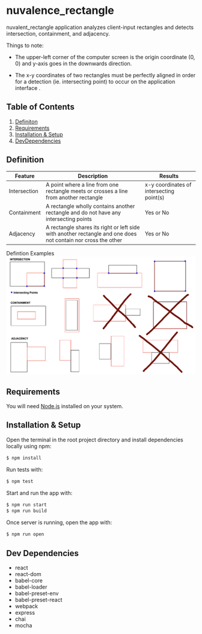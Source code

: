 # nuvalence_rectangle
nuvalent_rectangle application analyzes client-input rectangles and detects intersection, containment, and adjacency. 

Things to note: 
- The upper-left corner of the computer screen is the origin coordinate (0, 0) and y-axis goes in the downwards direction. 

- The x-y coordinates of two rectangles must be perfectly aligned in order for a detection (ie. intersecting point) to occur on the application interface . 

## Table of Contents

1. [Definiton](#defintion)
2. [Requirements](#requirements)
3. [Installation & Setup](#setup)
4. [DevDependencies](#dev)

## Definition <a name="definiton"></a>

| Feature | Description | Results
| --- | --- | --- |
| Intersection | A point where a line from one rectangle meets or crosses a line from another rectangle | x-y coordinates of intersecting point(s) |
| Containment | A rectangle wholly contains another rectangle and do not have any intersecting points | Yes or No |
| Adjacency | A rectangle shares its right or left side with another rectangle and one does not contain nor cross the other | Yes or No |

Defintion Examples
![image info](./rectangles_examples.png)

## Requirements <a name="requirements"></a>
You will need [Node.js](https://nodejs.org/en/) installed on your system.

## Installation & Setup <a name="setup"></a>


Open the terminal in the root project directory and install dependencies locally using npm:

```bash
$ npm install
```

Run tests with: 

```bash
$ npm test
```

Start and run the app with: 

```bash
$ npm run start
$ npm run build
```

Once server is running, open the app with: 

```bash
$ npm run open
```

## Dev Dependencies <a name="dev"></a>
- react
- react-dom
- babel-core
- babel-loader
- babel-preset-env
- babel-preset-react
- webpack
- express
- chai
- mocha
